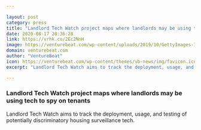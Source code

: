 ```yaml
---

layout: post
category: press
title: "Landlord Tech Watch project maps where landlords may be using tech to spy on tenants"
date: 2020-08-17 20:36:28
link: https://vrhk.co/2Ec2NnH
image: https://venturebeat.com/wp-content/uploads/2019/10/GettyImages-1161933227-e1597694937154.jpg?w=1200&strip=all
domain: venturebeat.com
author: "VentureBeat"
icon: https://venturebeat.com/wp-content/themes/vb-news/img/favicon.ico
excerpt: "Landlord Tech Watch aims to track the deployment, usage, and testing of potentially discriminatory housing surveillance tech."

---
```


### Landlord Tech Watch project maps where landlords may be using tech to spy on tenants

Landlord Tech Watch aims to track the deployment, usage, and testing of potentially discriminatory housing surveillance tech.